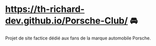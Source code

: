 # https://th-richard-dev.github.io/Porsche-Club/ 🚘

Projet de site factice dédié aux fans de la marque automobile Porsche.
